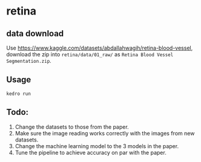 # retina

## data download

Use https://www.kaggle.com/datasets/abdallahwagih/retina-blood-vessel, download the zip into `retina/data/01_raw/` as `Retina Blood Vessel Segmentation.zip`.

## Usage

`kedro run`

## Todo:
1. Change the datasets to those from the paper.
1. Make sure the image reading works correctly with the images from new datasets.
1. Change the machine learning model to the 3 models in the paper.
1. Tune the pipeline to achieve accuracy on par with the paper.